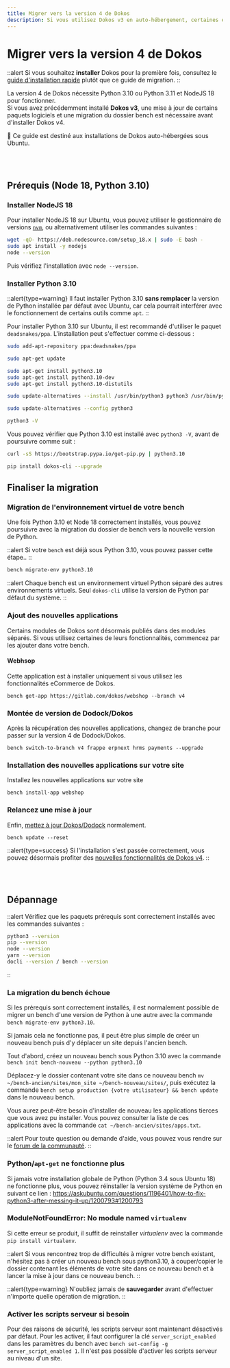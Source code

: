 ```yaml
---
title: Migrer vers la version 4 de Dokos
description: Si vous utilisez Dokos v3 en auto-hébergement, certaines étapes sont requises avant de mettre à jour votre installation vers la version 3 de Dokos.
---
```


# Migrer vers la version 4 de Dokos

::alert
Si vous souhaitez **installer** Dokos pour la première fois, consultez le [guide d'installation rapide](/dodock/installation) plutôt que ce guide de migration.
::

La version 4 de Dokos nécessite Python 3.10 ou Python 3.11 et NodeJS 18 pour fonctionner.  
Si vous avez précédemment installé **Dokos v3**, une mise à jour de certains paquets logiciels et une migration du dossier bench est nécessaire avant d'installer Dokos v4.

:page_facing_up: Ce guide est destiné aux installations de Dokos auto-hébergées sous Ubuntu.

<br /><br />

## Prérequis (Node 18, Python 3.10)

### Installer NodeJS 18

Pour installer NodeJS 18 sur Ubuntu, vous pouvez utiliser le gestionnaire de versions [`nvm`](https://github.com/nvm-sh/nvm), ou alternativement utiliser les commandes suivantes :

```sh
wget -qO- https://deb.nodesource.com/setup_18.x | sudo -E bash -
sudo apt install -y nodejs
node --version
```

Puis vérifiez l'installation avec `node --version`.

### Installer Python 3.10

::alert{type=warning}
Il faut installer Python 3.10 **sans remplacer** la version de Python installée par défaut avec Ubuntu, car cela pourrait interférer avec le fonctionnement de certains outils comme `apt`.
::

Pour installer Python 3.10 sur Ubuntu, il est recommandé d'utiliser le paquet `deadsnakes/ppa`. L'installation peut s'effectuer comme ci-dessous :

```sh
sudo add-apt-repository ppa:deadsnakes/ppa

sudo apt-get update

sudo apt-get install python3.10
sudo apt-get install python3.10-dev
sudo apt-get install python3.10-distutils

sudo update-alternatives --install /usr/bin/python3 python3 /usr/bin/python3.10 1

sudo update-alternatives --config python3

python3 -V
```


Vous pouvez vérifier que Python 3.10 est installé avec `python3 -V`, avant de poursuivre comme suit :

```sh
curl -sS https://bootstrap.pypa.io/get-pip.py | python3.10

pip install dokos-cli --upgrade
```

## Finaliser la migration

### Migration de l'environnement virtuel de votre bench
Une fois Python 3.10 et Node 18 correctement installés, vous pouvez poursuivre avec la migration du dossier de bench vers la nouvelle version de Python.

::alert
Si votre `bench` est déjà sous Python 3.10, vous pouvez passer cette étape..
::

```sh
bench migrate-env python3.10
```

::alert
Chaque bench est un environnement virtuel Python séparé des autres environnements virtuels. Seul `dokos-cli` utilise la version de Python par défaut du système.
::


### Ajout des nouvelles applications
Certains modules de Dokos sont désormais publiés dans des modules séparés. Si vous utilisez certaines de leurs fonctionnalités, commencez par les ajouter dans votre bench.

#### Webhsop
Cette application est à installer uniquement si vous utilisez les fonctionnalités eCommerce de Dokos.  
```
bench get-app https://gitlab.com/dokos/webshop --branch v4
```


### Montée de version de Dodock/Dokos
Après la récupération des nouvelles applications, changez de branche pour passer sur la version 4 de Dodock/Dokos.

```
bench switch-to-branch v4 frappe erpnext hrms payments --upgrade
```

### Installation des nouvelles applications sur votre site
Installez les nouvelles applications sur votre site
```
bench install-app webshop
```

### Relancez une mise à jour
Enfin, [mettez à jour Dokos/Dodock](/dodock/administration/mises-a-jour) normalement.
```
bench update --reset
```

::alert{type=success}
Si l'installation s'est passée correctement, vous pouvez désormais profiter des [nouvelles fonctionnalités de Dokos v4](/dodock/versions/v4.x.x/v4_0_0).
::

<br /><br />

## Dépannage

::alert
Vérifiez que les paquets prérequis sont correctement installés avec les commandes suivantes :
```sh
python3 --version
pip --version
node --version
yarn --version
docli --version / bench --version
```
::

### La migration du bench échoue

Si les prérequis sont correctement installés, il est normalement possible de migrer un bench d'une version de Python à une autre avec la commande `bench migrate-env python3.10`.

Si jamais cela ne fonctionne pas, il peut être plus simple de créer un nouveau bench puis d'y déplacer un site depuis l'ancien bench.

Tout d'abord, créez un nouveau bench sous Python 3.10 avec la commande `bench init bench-nouveau --python python3.10`

Déplacez-y le dossier contenant votre site dans ce nouveau bench `mv ~/bench-ancien/sites/mon_site ~/bench-nouveau/sites/`, puis exécutez la commande `bench setup production {votre utilisateur} && bench update` dans le nouveau bench.

Vous aurez peut-être besoin d'installer de nouveau les applications tierces que vous avez pu installer. Vous pouvez consulter la liste de ces applications avec la commande `cat ~/bench-ancien/sites/apps.txt`.

::alert
Pour toute question ou demande d'aide, vous pouvez vous rendre sur le [forum de la communauté](https://community.dokos.io).
::

### Python/`apt-get` ne fonctionne plus

Si jamais votre installation globale de Python (Python 3.4 sous Ubuntu 18) ne fonctionne plus, vous pouvez réinstaller la version système de Python en suivant ce lien :
<https://askubuntu.com/questions/1196401/how-to-fix-python3-after-messing-it-up/1200793#1200793>

### ModuleNotFoundError: No module named `virtualenv`

Si cette erreur se produit, il suffit de reinstaller *virtualenv* avec la commande `pip install virtualenv`.


::alert
Si vous rencontrez trop de difficultés à migrer votre bench existant, n'hésitez pas à créer un nouveau bench sous python3.10, à couper/copier le dossier contenant les éléments de votre site dans ce nouveau bench et à lancer la mise à jour dans ce nouveau bench.
::

::alert{type=warning}
N'oubliez jamais de **sauvegarder** avant d'effectuer n'importe quelle opération de migration.
::


### Activer les scripts serveur si besoin

Pour des raisons de sécurité, les scripts serveur sont maintenant désactivés par défaut. Pour les activer, il faut configurer la clé `server_script_enabled` dans les paramètres du bench avec `bench set-config -g server_script_enabled 1`. Il n'est pas possible d'activer les scripts serveur au niveau d'un site.
